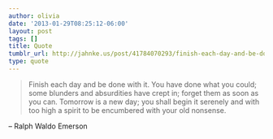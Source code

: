 ```yaml
---
author: olivia
date: '2013-01-29T08:25:12-06:00'
layout: post
tags: []
title: Quote
tumblr_url: http://jahnke.us/post/41784070293/finish-each-day-and-be-done-with-it-you-have
type: quote
---
```


> Finish each day and be done with it. You have done what you could; some blunders and absurdities have crept in; forget them as soon as you can. Tomorrow is a new day; you shall begin it serenely and with too high a spirit to be encumbered with your old nonsense.

– Ralph Waldo Emerson
